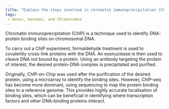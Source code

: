 ```yaml
---
title: "Explain the steps involved in chromatin immunoprecipitation (ChIP) and its use in isolating DNA bound by specific proteins. "
tags:
 - Genes, Genomes, and Chromosomes
---
```

Chromatin immunoprecipitation (ChIP) is a technique used to identify DNA-protein binding sites on chromosomal DNA. 

To carry out a ChIP experiment, formaldehyde treatment is used to covalently cross-link proteins with the DNA. An exonuclease is then used to cleave DNA not bound by a protein. 
Using an antibody targeting the protein of interest, the desired protein-DNA complex is precipitated and purified. 

Originally, ChIP-on-Chip was used after the purification of the desired protein, using a microarray to identify the binding sites. However, ChIP-seq has become more dominant, using sequencing to map the protein binding sites to a reference genome. This provides highly accurate localisation of binding sites, which can be beneficial in identifying where transcription factors and other DNA-binding proteins interact. 
